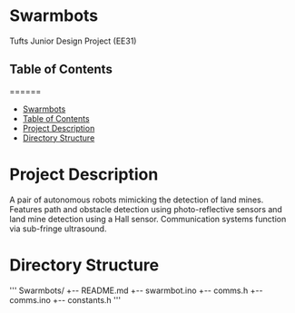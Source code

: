 # Swarmbots

Tufts Junior Design Project (EE31)

## Table of Contents
======
* [Swarmbots](#swarmbots)
* [Table of Contents](#table-of-contents)
* [Project Description](#project-description)
* [Directory Structure](#directory-structure)

Project Description
======

A pair of autonomous robots mimicking the detection of land mines. Features path and obstacle detection using photo-reflective sensors and land mine detection using a Hall sensor. Communication systems function via sub-fringe ultrasound. 


Directory Structure
======
'''
Swarmbots/
+-- README.md
+-- swarmbot.ino
+-- comms.h
+-- comms.ino
+-- constants.h
'''
